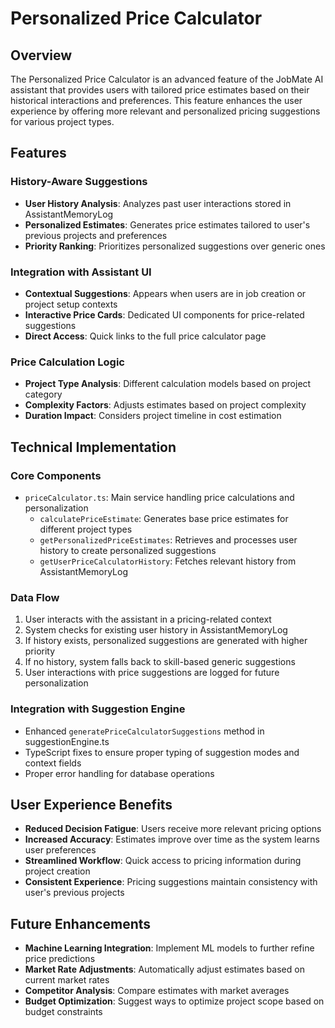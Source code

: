 # Personalized Price Calculator

## Overview

The Personalized Price Calculator is an advanced feature of the JobMate AI assistant that provides users with tailored price estimates based on their historical interactions and preferences. This feature enhances the user experience by offering more relevant and personalized pricing suggestions for various project types.

## Features

### History-Aware Suggestions
- **User History Analysis**: Analyzes past user interactions stored in AssistantMemoryLog
- **Personalized Estimates**: Generates price estimates tailored to user's previous projects and preferences
- **Priority Ranking**: Prioritizes personalized suggestions over generic ones

### Integration with Assistant UI
- **Contextual Suggestions**: Appears when users are in job creation or project setup contexts
- **Interactive Price Cards**: Dedicated UI components for price-related suggestions
- **Direct Access**: Quick links to the full price calculator page

### Price Calculation Logic
- **Project Type Analysis**: Different calculation models based on project category
- **Complexity Factors**: Adjusts estimates based on project complexity
- **Duration Impact**: Considers project timeline in cost estimation

## Technical Implementation

### Core Components
- `priceCalculator.ts`: Main service handling price calculations and personalization
  - `calculatePriceEstimate`: Generates base price estimates for different project types
  - `getPersonalizedPriceEstimates`: Retrieves and processes user history to create personalized suggestions
  - `getUserPriceCalculatorHistory`: Fetches relevant history from AssistantMemoryLog

### Data Flow
1. User interacts with the assistant in a pricing-related context
2. System checks for existing user history in AssistantMemoryLog
3. If history exists, personalized suggestions are generated with higher priority
4. If no history, system falls back to skill-based generic suggestions
5. User interactions with price suggestions are logged for future personalization

### Integration with Suggestion Engine
- Enhanced `generatePriceCalculatorSuggestions` method in suggestionEngine.ts
- TypeScript fixes to ensure proper typing of suggestion modes and context fields
- Proper error handling for database operations

## User Experience Benefits

- **Reduced Decision Fatigue**: Users receive more relevant pricing options
- **Increased Accuracy**: Estimates improve over time as the system learns user preferences
- **Streamlined Workflow**: Quick access to pricing information during project creation
- **Consistent Experience**: Pricing suggestions maintain consistency with user's previous projects

## Future Enhancements

- **Machine Learning Integration**: Implement ML models to further refine price predictions
- **Market Rate Adjustments**: Automatically adjust estimates based on current market rates
- **Competitor Analysis**: Compare estimates with market averages
- **Budget Optimization**: Suggest ways to optimize project scope based on budget constraints
